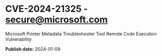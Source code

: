 # CVE-2024-21325 - secure@microsoft.com

Microsoft Printer Metadata Troubleshooter Tool Remote Code Execution Vulnerability

**Publish date:** 2024-01-09
